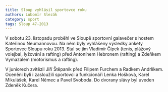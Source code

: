 ```yaml
---
title: Sloup vyhlásil sportovce roku
authors: Lubomír Slezák
category: sport
tags: Sloup 47-2013
---
```


V sobotu 23. listopadu proběhl ve Sloupě sportovní galavečer s hostem Kateřinou Neumannovou. Na něm byly vyhlášeny výsledky ankety Sportovec Sloupu roku 2013. Stal se jím Vladimír Čípek (tenis, plážový volejbal, lyžování a rafting) před Antonínem Hebronem (rafting) a Zdeňkem Vymazalem (motorismus a rafting).

V juniorech zvítězil Jiří Štěpaník před Filipem Furchem a Radkem Andrlíkem. Oceněni byli i zasloužilí sportovci a funkcionáři Lenka Hošková, Karel Mikulášek, Karel Němec a Pavel Svoboda. Do dvorany slávy byl uveden Zdeněk Kučera.